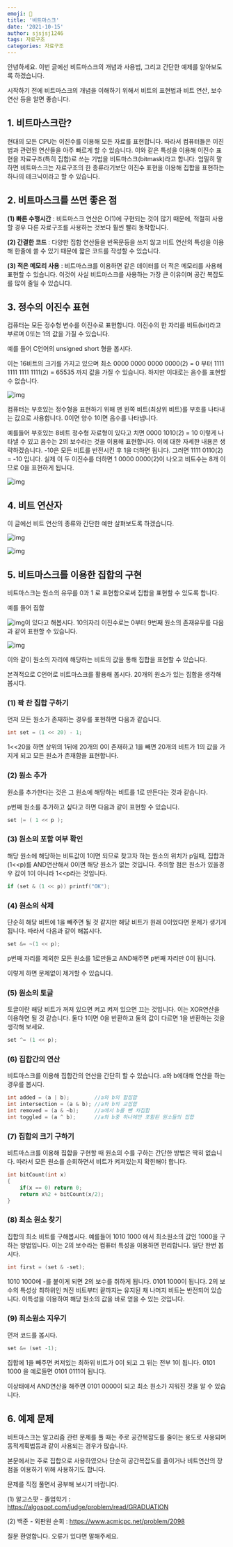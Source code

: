 ```yaml
---
emoji: 🤿
title: '비트마스크'
date: '2021-10-15'
author: sjsjsj1246
tags: 자료구조
categories: 자료구조
---
```


안녕하세요. 이번 글에선 비트마스크의 개념과 사용법, 그리고 간단한 예제를 알아보도록 하겠습니다.

시작하기 전에 비트마스크의 개념을 이해하기 위해서 비트의 표현법과 비트 연산, 보수연산 등을 알면 좋습니다.


## 1. 비트마스크란?

현대의 모든 CPU는 이진수를 이용해 모든 자료를 표현합니다. 따라서 컴퓨터들은 이진법과 관련된 연산들을 아주 빠르게 할 수 있습니다. 이와 같은 특성을 이용해 이진수 표현을 자료구조(특히 집합)로 쓰는 기법을 비트마스크(bitmask)라고 합니다. 엄밀히 말하면 비트마스크는 자료구조의 한 종류라기보단 이진수 표현을 이용해 집합을 표현하는 하나의 테크닉이라고 할 수 있습니다.

## 2. 비트마스크를 쓰면 좋은 점

**(1) 빠른 수행시간** : 비트마스크 연산은 O(1)에 구현되는 것이 많기 때문에, 적절히 사용 할 경우 다른 자료구조를 사용하는 것보다 훨씬 빨리 동작합니다.

**(2) 간결한 코드** : 다양한 집합 연산들을 반목문등을 쓰지 않고 비트 연산의 특성을 이용해 한줄에 쓸 수 있기 때문에 짧은 코드를 작성할 수 있습니다.

**(3) 적은 메모리 사용** : 비트마스크를 이용하면 같은 데이터를 더 적은 메모리를 사용해 표현할 수 있습니다. 이것이 사실 비트마스크를 사용하는 가장 큰 이유이며 공간 복잡도를 많이 줄일 수 있습니다.

## 3. 정수의 이진수 표현

컴퓨터는 모든 정수형 변수를 이진수로 표현합니다. 이진수의 한 자리를 비트(bit)라고 부르며 0또는 1의 값을 가질 수 있습니다.

예를 들어 C언어의 unsigned short 형을 봅시다.

이는 16비트의 크기를 가지고 있으며 최소 0000 0000 0000 0000(2) = 0 부터 1111 1111 1111 1111(2) = 65535 까지 값을 가질 수 있습니다. 하지만 이대로는 음수를 표현할 수 없습니다.

![img](https://t1.daumcdn.net/cfile/tistory/99621C4C5B3FDB6102)

컴퓨터는 부호있는 정수형을 표현하기 위해 맨 왼쪽 비트(최상위 비트)를 부호를 나타내는 값으로 사용합니다. 0이면 양수 1이면 음수를 나타냅니다.

예를들어 부호있는 8비트 정수형 자료형이 있다고 치면 0000 1010(2) = 10 이렇게 나타낼 수 있고 음수는 2의 보수라는 것을 이용해 표현합니다. 이에 대한 자세한 내용은 생략하겠습니다. -10은 모든 비트를 반전시킨 후 1을 더하면 됩니다. 그러면 1111 0110(2) = -10 입니다. 실제 이 두 이진수를 더하면 1 0000 0000(2)이 나오고 비트수는 8개 이므로 0을 표현하게 됩니다.

![img](https://t1.daumcdn.net/cfile/tistory/996669455B3FDBF20B)

## 4. 비트 연산자

이 글에선 비트 연산의 종류와 간단한 예만 살펴보도록 하겠습니다.

![img](https://t1.daumcdn.net/cfile/tistory/9979F0385B41116121)

![img](https://t1.daumcdn.net/cfile/tistory/996CD1385B41116122)

## 5. 비트마스크를 이용한 집합의 구현

비트마스크는 원소의 유무를 0과 1 로 표현함으로써 집합을 표현할 수 있도록 합니다.

예를 들어 집합

![img](https://t1.daumcdn.net/cfile/tistory/99F8FA4D5B41132528)이 있다고 해봅시다. 10의자리 이진수로는 0부터 9번째 원소의 존재유무를 다음과 같이 표현할 수 있습니다.

![img](https://t1.daumcdn.net/cfile/tistory/99C9584C5B4113E728)

이와 같이 원소의 자리에 해당하는 비트의 값을 통해 집합을 표현할 수 있습니다.

본격적으로 C언어로 비트마스크를 활용해 봅시다. 20개의 원소가 있는 집합을 생각해 봅시다.

### (1) 꽉 찬 집합 구하기

먼저 모든 원소가 존재하는 경우를 표현하면 다음과 같습니다.

```c++
int set = (1 << 20) - 1;
```

1<<20을 하면 상위의 1뒤에 20개의 0이 존재하고 1을 빼면 20개의 비트가 1의 값을 가지게 되고 모든 원소가 존재함을 표현합니다.

### (2) 원소 추가

원소를 추가한다는 것은 그 원소에 해당하는 비트를 1로 만든다는 것과 같습니다.

p번째 원소를 추가하고 싶다고 하면 다음과 같이 표현할 수 있습니다.

```c++
set |= ( 1 << p );
```

### (3) 원소의 포함 여부 확인

해당 원소에 해당하는 비트값이 1이면 되므로 찾고자 하는 원소의 위치가 p일때, 집합과 (1<<p)를 AND연산해서 0이면 해당 원소가 없는 것입니다. 주의할 점은 원소가 있을경우 값이 1이 아니라 1<<p라는 것입니다.

```c++
if (set & (1 << p)) printf("OK");
```

### (4) 원소의 삭제

단순히 해당 비트에 1을 빼주면 될 것 같지만 해당 비트가 원래 0이었다면 문제가 생기게 됩니다. 따라서 다음과 같이 해봅시다.

```c++
set &= ~(1 << p);
```

p번째 자리를 제외한 모든 원소를 1로만들고 AND해주면 p번째 자리만 0이 됩니다.

이렇게 하면 문제없이 제거할 수 있습니다.

### (5) 원소의 토글

토글이란 해당 비트가 꺼져 있으면 켜고 켜져 있으면 끄는 것입니다. 이는 XOR연산을 이용하면 될 것 같습니다. 둘다 1이면 0을 반환하고 둘의 값이 다르면 1을 반환하는 것을 생각해 보세요.

```c++
set ^= (1 << p);
```

### (6) 집합간의 연산

비트마스크를 이용해 집합간의 연산을 간단히 할 수 있습니다. a와 b에대해 연산을 하는 경우를 봅시다.

```c++
int added = (a | b);        //a와 b의 합집합
int intersection = (a & b); //a와 b의 교집합
int removed = (a & ~b);     //a에서 b를 뺀 차집합
int toggled = (a ^ b);      //a와 b중 하나에만 포함된 원소들의 집합
```

### (7) 집합의 크기 구하기

비트마스크를 이용해 집합을 구현할 때 원소의 수를 구하는 간단한 방법은 딱히 없습니다. 따라서 모든 원소를 순회하면서 비트가 켜져있는지 확힌해야 합니다.

```c++
int bitCount(int x)
{
    if(x == 0) return 0;
    return x%2 + bitCount(x/2);
}
```

### (8) 최소 원소 찾기

집합의 최소 비트를 구해봅시다. 예를들어 1010 1000 에서 최소원소의 값인 1000을 구하는 방법입니다. 이는 2의 보수라는 컴퓨터 특성을 이용하면 편리합니다. 일단 한번 봅시다.

```c++
int first = (set & -set);
```

1010 1000에 -를 붙이게 되면 2의 보수를 취하게 됩니다. 0101 1000이 됩니다. 2의 보수의 특성상 최하위인 켜진 비트부터 끝까지는 유지된 채 나머지 비트는 반전되어 있습니다. 이특성을 이용하여 해당 원소의 값을 바로 얻을 수 있는 것입니다.

### (9) 최소원소 지우기

먼저 코드를 봅시다.

```c++
set &= (set -1);
```

집합에 1을 빼주면 켜져있는 최하위 비트가 0이 되고 그 뒤는 전부 1이 됩니다. 0101 1000 을 예로들면 0101 0111이 됩니다.

이상태에서 AND연산을 해주면 0101 0000이 되고 최소 원소가 지워진 것을 알 수 있습니다.

## 6. 예제 문제

비트마스크는 알고리즘 관련 문제를 풀 때는 주로 공간복잡도를 줄이는 용도로 사용되며 동적계획법등과 같이 사용되는 경우가 많습니다.

본문에서는 주로 집합으로 사용하였으나 단순히 공간복잡도를 줄이거나 비트연산의 장점을 이용하기 위해 사용하기도 합니다.

문제를 직접 풀면서 공부해 보시기 바랍니다.

(1) 알고스팟 - 졸업학기 : https://algospot.com/judge/problem/read/GRADUATION

(2) 백준 - 외판원 순회 : https://www.acmicpc.net/problem/2098

질문 환영합니다. 오류가 있다면 말해주세요.

```toc

```
